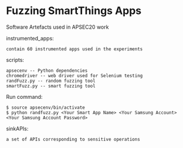 # Fuzzing SmartThings Apps
Software Artefacts used in APSEC20 work

instrumented_apps:
    
    contain 60 instrumented apps used in the experiments

scripts:
    
    apsecenv -- Python dependencies
    chromedriver -- web driver used for Selenium testing
    randFuzz.py -- random fuzzing tool
    smartFuzz.py -- smart fuzzing tool
   
   Run command:
    
    $ source apsecenv/bin/activate
    $ python randfuzz.py <Your Smart App Name> <Your Samsung Account> <Your Samsung Account Password>

sinkAPIs: 
    
    a set of APIs corresponding to sensitive operations
